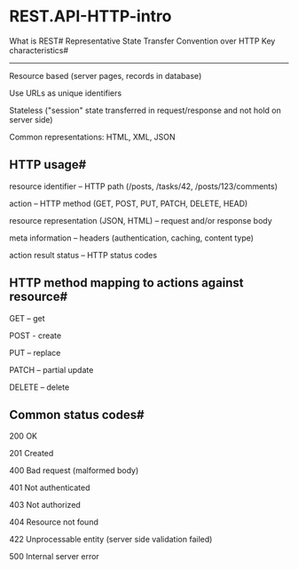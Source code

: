 # REST.API-HTTP-intro
What is REST#
Representative State Transfer
Convention over HTTP
Key characteristics#

-----------------------------------------------------------------------------------------------
Resource based (server pages, records in database)

Use URLs as unique identifiers

Stateless ("session" state transferred in request/response and not hold on server side)

Common representations: HTML, XML, JSON

HTTP usage#
-----------------------------------------------------------------------------------------------
resource identifier – HTTP path (/posts, /tasks/42, /posts/123/comments)

action – HTTP method (GET, POST, PUT, PATCH, DELETE, HEAD)

resource representation (JSON, HTML) – request and/or response body

meta information – headers (authentication, caching, content type)

action result status – HTTP status codes

HTTP method mapping to actions against resource#
-----------------------------------------------------------------------------------------------
GET – get

POST - create

PUT – replace

PATCH – partial update

DELETE – delete

Common status codes#
-----------------------------------------------------------------------------------------------
200 OK

201 Created

400 Bad request (malformed body)

401 Not authenticated

403 Not authorized

404 Resource not found

422 Unprocessable entity (server side validation failed)

500 Internal server error
